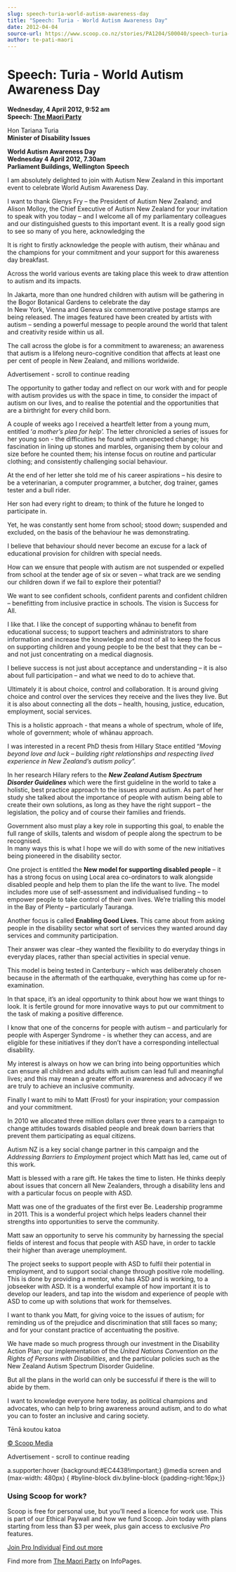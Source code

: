 ```yaml
---
slug: speech-turia-world-autism-awareness-day
title: "Speech: Turia - World Autism Awareness Day"
date: 2012-04-04
source-url: https://www.scoop.co.nz/stories/PA1204/S00040/speech-turia-world-autism-awareness-day.htm
author: te-pati-maori
---
```

Speech: Turia - World Autism Awareness Day
==========================================

**Wednesday, 4 April 2012, 9:52 am**  
**Speech: [The Maori Party](https://info.scoop.co.nz/The_Maori_Party)**

Hon Tariana Turia  
**Minister of Disability Issues**  

**World Autism Awareness Day**  
**Wednesday 4 April 2012, 7.30am**  
**Parliament Buildings, Wellington** **Speech**

  
I am absolutely delighted to join with Autism New Zealand in this important event to celebrate World Autism Awareness Day.

I want to thank Glenys Fry – the President of Autism New Zealand; and Alison Molloy, the Chief Executive of Autism New Zealand for your invitation to speak with you today – and I welcome all of my parliamentary colleagues and our distinguished guests to this important event. It is a really good sign to see so many of you here, acknowledging the

It is right to firstly acknowledge the people with autism, their whānau and the champions for your commitment and your support for this awareness day breakfast.

Across the world various events are taking place this week to draw attention to autism and its impacts.

In Jakarta, more than one hundred children with autism will be gathering in the Bogor Botanical Gardens to celebrate the day  
In New York, Vienna and Geneva six commemorative postage stamps are being released. The images featured have been created by artists with autism – sending a powerful message to people around the world that talent and creativity reside within us all.

The call across the globe is for a commitment to awareness; an awareness that autism is a lifelong neuro-cognitive condition that affects at least one per cent of people in New Zealand, and millions worldwide.

Advertisement - scroll to continue reading





The opportunity to gather today and reflect on our work with and for people with autism provides us with the space in time, to consider the impact of autism on our lives, and to realise the potential and the opportunities that are a birthright for every child born.

A couple of weeks ago I received a heartfelt letter from a young mum, entitled ‘_a mother’s plea for help’._ The letter chronicled a series of issues for her young son - the difficulties he found with unexpected change; his fascination in lining up stones and marbles, organising them by colour and size before he counted them; his intense focus on routine and particular clothing; and consistently challenging social behaviour.

At the end of her letter she told me of his career aspirations – his desire to be a veterinarian, a computer programmer, a butcher, dog trainer, games tester and a bull rider.

Her son had every right to dream; to think of the future he longed to participate in.

Yet, he was constantly sent home from school; stood down; suspended and excluded, on the basis of the behaviour he was demonstrating.

I believe that behaviour should never become an excuse for a lack of educational provision for children with special needs.

How can we ensure that people with autism are not suspended or expelled from school at the tender age of six or seven – what track are we sending our children down if we fail to explore their potential?

We want to see confident schools, confident parents and confident children – benefitting from inclusive practice in schools. The vision is Success for All.

I like that. I like the concept of supporting whānau to benefit from educational success; to support teachers and administrators to share information and increase the knowledge and most of all to keep the focus on supporting children and young people to be the best that they can be – and not just concentrating on a medical diagnosis.

I believe success is not just about acceptance and understanding – it is also about full participation – and what we need to do to achieve that.

Ultimately it is about choice, control and collaboration. It is around giving choice and control over the services they receive and the lives they live. But it is also about connecting all the dots – health, housing, justice, education, employment, social services.

This is a holistic approach - that means a whole of spectrum, whole of life, whole of government; whole of whānau approach.

I was interested in a recent PhD thesis from Hillary Stace entitled “_Moving beyond love and luck – building right relationships and respecting lived experience in New Zealand’s autism policy”._

In her research Hilary refers to the _**New Zealand Autism Spectrum Disorder Guidelines**_ which were the first guideline in the world to take a holistic, best practice approach to the issues around autism. As part of her study she talked about the importance of people with autism being able to create their own solutions, as long as they have the right support – the legislation, the policy and of course their families and friends.

Government also must play a key role in supporting this goal, to enable the full range of skills, talents and wisdom of people along the spectrum to be recognised.  
In many ways this is what I hope we will do with some of the new initiatives being pioneered in the disability sector.

One project is entitled the **New model for supporting disabled people** – it has a strong focus on using Local area co-ordinators to walk alongside disabled people and help them to plan the life the want to live. The model includes more use of self-assessment and individualised funding – to empower people to take control of their own lives. We’re trialling this model in the Bay of Plenty – particularly Tauranga.

Another focus is called **Enabling Good Lives.** This came about from asking people in the disability sector what sort of services they wanted around day services and community participation.

Their answer was clear –they wanted the flexibility to do everyday things in everyday places, rather than special activities in special venue.

This model is being tested in Canterbury – which was deliberately chosen because in the aftermath of the earthquake, everything has come up for re-examination.

In that space, it’s an ideal opportunity to think about how we want things to look. It is fertile ground for more innovative ways to put our commitment to the task of making a positive difference.

I know that one of the concerns for people with autism – and particularly for people with Asperger Syndrome - is whether they can access, and are eligible for these initiatives if they don’t have a corresponding intellectual disability.

My interest is always on how we can bring into being opportunities which can ensure all children and adults with autism can lead full and meaningful lives; and this may mean a greater effort in awareness and advocacy if we are truly to achieve an inclusive community.

Finally I want to mihi to Matt (Frost) for your inspiration; your compassion and your commitment.

In 2010 we allocated three million dollars over three years to a campaign to change attitudes towards disabled people and break down barriers that prevent them participating as equal citizens.

Autism NZ is a key social change partner in this campaign and the _Addressing Barriers to Employment_ project which Matt has led, came out of this work.

Matt is blessed with a rare gift. He takes the time to listen. He thinks deeply about issues that concern all New Zealanders, through a disability lens and with a particular focus on people with ASD.

Matt was one of the graduates of the first ever Be. Leadership programme in 2011. This is a wonderful project which helps leaders channel their strengths into opportunities to serve the community.

Matt saw an opportunity to serve his community by harnessing the special fields of interest and focus that people with ASD have, in order to tackle their higher than average unemployment.

The project seeks to support people with ASD to fulfil their potential in employment, and to support social change through positive role modelling. This is done by providing a mentor, who has ASD and is working, to a jobseeker with ASD. It is a wonderful example of how important it is to develop our leaders, and tap into the wisdom and experience of people with ASD to come up with solutions that work for themselves.

I want to thank you Matt, for giving voice to the issues of autism; for reminding us of the prejudice and discrimination that still faces so many; and for your constant practice of accentuating the positive.

We have made so much progress through our investment in the Disability Action Plan; our implementation of the _United Nations Convention on the Rights of Persons with Disabilities_, and the particular policies such as the New Zealand Autism Spectrum Disorder Guideline.

But all the plans in the world can only be successful if there is the will to abide by them.

I want to knowledge everyone here today, as political champions and advocates, who can help to bring awareness around autism, and to do what you can to foster an inclusive and caring society.

Tēnā koutou katoa  

[© Scoop Media](http://www.scoop.co.nz/about/terms.html)  

Advertisement - scroll to continue reading



a.supporter:hover {background:#EC4438!important;} @media screen and (max-width: 480px) { #byline-block div.byline-block {padding-right:16px;}}

### Using Scoop for work?

Scoop is free for personal use, but you’ll need a licence for work use. This is part of our Ethical Paywall and how we fund Scoop. Join today with plans starting from less than $3 per week, plus gain access to exclusive _Pro_ features.  
  
[Join Pro Individual](https://pro.scoop.co.nz/Individual/?from=ProIn24) [Find out more](https://pro.scoop.co.nz/using-scoop-for-work/?from=ProIn24)

Find more from [The Maori Party](https://info.scoop.co.nz/The_Maori_Party) on InfoPages.
